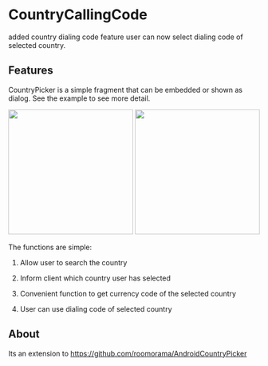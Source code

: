 CountryCallingCode
====================

added country dialing code feature user can now select dialing code of selected country.

## Features
CountryPicker is a simple fragment that can be embedded or shown as dialog. See the example to see more detail.


<img src="https://raw.github.com/roomorama/AndroidCountryPicker/master/screenshot/1.png" width="250">
<img src="https://raw.github.com/roomorama/AndroidCountryPicker/master/screenshot/2.png" width="250">


The functions are simple:
 
1) Allow user to search the country

2) Inform client which country user has selected

3) Convenient function to get currency code of the selected country

3) User can use dialing code of selected country


## About

Its an extension to https://github.com/roomorama/AndroidCountryPicker
